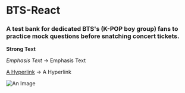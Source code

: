 # BTS-React
### A test bank for dedicated BTS's (K-POP boy group) fans to practice mock questions before snatching concert tickets. 

 **Strong Text** 



*Emphasis Text* → Emphasis Text

[A Hyperlink](#yourLink) → A Hyperlink

![An Image](/img/readme/BTS.png)

